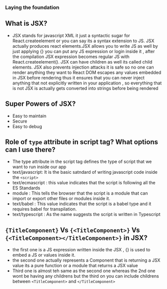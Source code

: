 ### Laying the foundation

## What is JSX?

- JSX stands for javascript XML it just a syntactic sugar for React.createelement or you can say its a syntax extension to JS. JSX actually produces react elements.JSX allows you to write JS as well by just applying {} you can put any JS expression or login inside it , after the compilation JSX expression becomes regular JS with React.createelement(). JSX can have children as well its called child elements. JSX also prevents injection attacks it is safe so no one can render anything they want to React DOM escapes any values embedded in JSX before rendering thus it ensures that you can never inject anything that not explicitly written in your application , so everything that is not JSX is actually gets converted into strings before being rendered

## Super Powers of JSX?

- Easy to maintain
- Secure
- Easy to debug

## Role of `type` attribute in script tag? What options can I use there?
- The type attribute in the script tag defines the type of script that we want to run inside our app 
- text/javascript: It is the basic satndard of writing javascript code inside the `<script>`
- text/ecmascript : this value indicates that the script is following all the ES Standards
- module : This tells the browser that the script is a module that can import or export other files or modules inside it.
- text/babel : This value indicates that the script is a babel type and it requires babel for transpilation.
- text/typescript : As the name suggests the script is written in Typescript

## `{TitleComponent}` Vs `{<TitleComponent>}` Vs `{<TitleComponent></TitleComponent>}` in JSX?
- the first one is a JS expression written inside the JSX , {} is used to embed a JS or values inside it.
- the second one actually represents a Component that is returning a JSX value its a pure function or a module that returns a JSX value 
- Third one is almost teh same as the second one whereas the 2nd one wont be having any childrens but the third on you can include childrens between `<TitleComponent>` and `</TitleComponent>`


